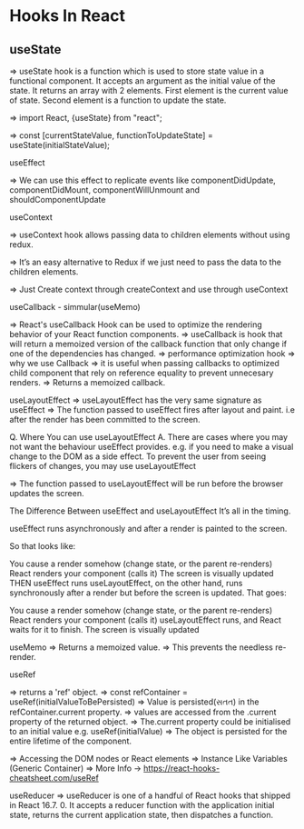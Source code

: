 # Hooks In React

## useState

=> useState hook is a function which is used to store state value in a functional component. It accepts an argument as the initial value of the state. It returns an array with 2 elements. First element is the current value of state. Second element is a function to update the state.

=> import React, {useState} from "react";

=> const [currentStateValue, functionToUpdateState] = useState(initialStateValue);

useEffect

=> We can use this effect to replicate events like componentDidUpdate, componentDidMount, componentWillUnmount and shouldComponentUpdate

useContext

=> useContext hook allows passing data to children elements without using redux.

=> It’s an easy alternative to Redux if we just need to pass the data to the children elements.

=> Just Create context through createContext and use through useContext

useCallback - simmular(useMemo)

=> React's useCallback Hook can be used to optimize the rendering behavior of your React function components.
=> useCallback is hook that will return a memoized version of the callback function that only change if one of the dependencies has changed.
=> performance optimization hook
=> why we use Callback
=> it is useful when passing callbacks to optimized child component that rely on reference equality to prevent unnecesary renders. 
=> Returns a memoized callback.


useLayoutEffect
=> useLayoutEffect has the very same signature as useEffect
=> The function passed to useEffect fires after layout and paint. i.e after the render has been committed to the screen.

Q. Where You can use useLayoutEffect
A. There are cases where you may not want the behaviour useEffect provides. e.g. if you need to make a visual change to the DOM as a side effect. To prevent the user from seeing flickers of changes, you may use useLayoutEffect

=> The function passed to useLayoutEffect will be run before the browser updates the screen.

The Difference Between useEffect and useLayoutEffect
It’s all in the timing.

useEffect runs asynchronously and after a render is painted to the screen.

So that looks like:

You cause a render somehow (change state, or the parent re-renders)
React renders your component (calls it)
The screen is visually updated
THEN useEffect runs
useLayoutEffect, on the other hand, runs synchronously after a render but before the screen is updated. That goes:

You cause a render somehow (change state, or the parent re-renders)
React renders your component (calls it)
useLayoutEffect runs, and React waits for it to finish.
The screen is visually updated

useMemo
=> Returns a memoized value.
=> This prevents the needless re-render.

useRef

=> returns a 'ref' object.
=> const refContainer = useRef(initialValueToBePersisted)
=> Value is persisted(સતત) in the refContainer.current property.
=> values are accessed from the .current property of the returned object.
=> The.current property could be initialised to an initial value e.g. useRef(initialValue)
=> The object is persisted for the entire lifetime of the component.

=> Accessing the DOM nodes or React elements
=> Instance Like Variables (Generic Container)
=> More Info -> https://react-hooks-cheatsheet.com/useRef


useReducer
=> useReducer is one of a handful of React hooks that shipped in React 16.7. 0. It accepts a reducer function with the application initial state, returns the current application state, then dispatches a function.
